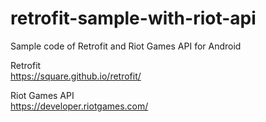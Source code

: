 # retrofit-sample-with-riot-api  
Sample code of Retrofit and Riot Games API for Android  

Retrofit  
https://square.github.io/retrofit/

Riot Games API  
https://developer.riotgames.com/
